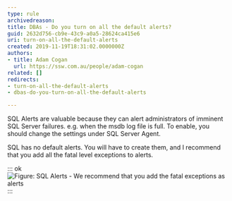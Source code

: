 ```yaml
---
type: rule
archivedreason: 
title: DBAs - Do you turn on all the default alerts?
guid: 2632d756-cb9e-43c9-a0a5-28624ca415e6
uri: turn-on-all-the-default-alerts
created: 2019-11-19T18:31:02.0000000Z
authors:
- title: Adam Cogan
  url: https://ssw.com.au/people/adam-cogan
related: []
redirects:
- turn-on-all-the-default-alerts
- dbas-do-you-turn-on-all-the-default-alerts

---
```


SQL Alerts are valuable because they can alert administrators of imminent SQL Server failures. e.g. when the msdb log file is full. To enable, you should change the settings under SQL Server Agent.

<!--endintro-->
 SQL has no default alerts. You will have to create them, and I recommend that you add all the fatal level exceptions to alerts.


::: ok  
![Figure: SQL Alerts - We recommend that you add the fatal exceptions as alerts](SQLDatabases\_DefaultAlerts2005.png)  
:::
